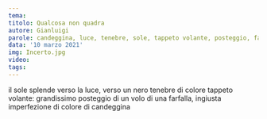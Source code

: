 ```yaml
---
tema: 
titolo: Qualcosa non quadra
autore: Gianluigi
parole: candeggina, luce, tenebre, sole, tappeto volante, posteggio, farfalla, imperfezione
data: '10 marzo 2021'
img: Incerto.jpg
video: 
tags: 
---
```

il sole splende verso la luce,
verso un nero tenebre di colore 
tappeto volante: grandissimo 
posteggio di un volo di una 
farfalla, ingiusta imperfezione 
di colore di candeggina
